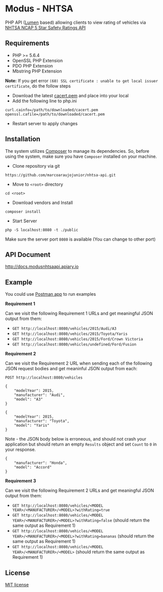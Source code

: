 # Modus - NHTSA

PHP API ([Lumen](http://lumen.laravel.com/docs) based) allowing clients to view rating of vehicles via
 [NHTSA NCAP 5 Star Safety Ratings API](https://one.nhtsa.gov/webapi/Default.aspx?SafetyRatings/API/5)

## Requirements
- PHP >= 5.6.4
- OpenSSL PHP Extension
- PDO PHP Extension
- Mbstring PHP Extension

**Note:** If you get error `(60) SSL certificate : unable to get local issuer certificate`, do the follow steps
 - Download the latest [cacert.pem](https://curl.haxx.se/ca/cacert.pem) and place into your local
 - Add the following line to php.ini
 ```
 curl.cainfo=/path/to/downloaded/cacert.pem
 openssl.cafile=/path/to/downloaded/cacert.pem
 ```
 - Restart server to apply changes

## Installation
The system utilizes [Composer](https://getcomposer.org/download/) to manage its dependencies. So, before using the system, make sure you have `Composer` installed on your machine.
- Clone repository via git 
```
https://github.com/marcoaraujojunior/nhtsa-api.git
```
- Move to `<root>` directory
```
cd <root>
```
- Download vendors and Install 
```
composer install
```
- Start Server 
```
php -S localhost:8080 -t ./public
```
Make sure the server port `8080` is available (You can change to other port)

## API Document
http://docs.modusnhtsaapi.apiary.io

## Example
You could use [Postman app](https://www.getpostman.com/apps) to run examples

**Requirement 1**

Can we visit the following Requirement 1 URLs and get meaningful JSON output from them:

* `GET http://localhost:8080/vehicles/2015/Audi/A3`
* `GET http://localhost:8080/vehicles/2015/Toyota/Yaris`
* `GET http://localhost:8080/vehicles/2015/Ford/Crown Victoria`
* `GET http://localhost:8080/vehicles/undefined/Ford/Fusion`

**Requirement 2**

Can we visit the Requirement 2 URL when sending each of the following JSON request bodies and get meaninful JSON output from each:

```
POST http://localhost:8080/vehicles
```

```
{
    "modelYear": 2015,
    "manufacturer": "Audi",
    "model": "A3"
}
```

```
{
    "modelYear": 2015,
    "manufacturer": "Toyota",
    "model": "Yaris"
}
```

Note - the JSON body below is erroneous, and should not crash your application but should return an empty `Results` object and set `Count` to `0` in your response.

```
{
    "manufacturer": "Honda",
    "model": "Accord"
}
```

**Requirement 3**

Can we visit the following Requirement 2 URLs and get meaningful JSON output from them:

* `GET http://localhost:8080/vehicles/<MODEL YEAR>/<MANUFACTURER>/<MODEL>?withRating=true`
* `GET http://localhost:8080/vehicles/<MODEL YEAR>/<MANUFACTURER>/<MODEL>?withRating=false` (should return the same output as Requirement 1)
* `GET http://localhost:8080/vehicles/<MODEL YEAR>/<MANUFACTURER>/<MODEL>?withRating=bananas` (should return the same output as Requirement 1)
* `GET http://localhost:8080/vehicles/<MODEL YEAR>/<MANUFACTURER>/<MODEL>` (should return the same output as Requirement 1)

## License

[MIT license](http://opensource.org/licenses/MIT)
